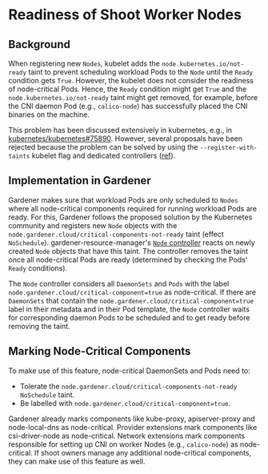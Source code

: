 # Readiness of Shoot Worker Nodes

## Background

When registering new `Nodes`, kubelet adds the `node.kubernetes.io/not-ready` taint to prevent scheduling workload Pods to the `Node` until the `Ready` condition gets `True`.
However, the kubelet does not consider the readiness of node-critical Pods.
Hence, the `Ready` condition might get `True` and the `node.kubernetes.io/not-ready` taint might get removed, for example, before the CNI daemon Pod (e.g., `calico-node`) has successfully placed the CNI binaries on the machine.

This problem has been discussed extensively in kubernetes, e.g., in [kubernetes/kubernetes#75890](https://github.com/kubernetes/kubernetes/issues/75890).
However, several proposals have been rejected because the problem can be solved by using the `--register-with-taints` kubelet flag and dedicated controllers ([ref](https://github.com/kubernetes/enhancements/pull/1003#issuecomment-619087019)).

## Implementation in Gardener

Gardener makes sure that workload Pods are only scheduled to `Nodes` where all node-critical components required for running workload Pods are ready. 
For this, Gardener follows the proposed solution by the Kubernetes community and registers new `Node` objects with the `node.gardener.cloud/critical-components-not-ready` taint (effect `NoSchedule`).
gardener-resource-manager's [`Node` controller](../concepts/resource-manager.md#node-controller) reacts on newly created `Node` objects that have this taint.
The controller removes the taint once all node-critical Pods are ready (determined by checking the Pods' `Ready` conditions).

The `Node` controller considers all `DaemonSets` and `Pods` with the label `node.gardener.cloud/critical-component=true` as node-critical.
If there are `DaemonSets` that contain the `node.gardener.cloud/critical-component=true` label in their metadata and in their Pod template, the `Node` controller waits for corresponding daemon Pods to be scheduled and to get ready before removing the taint.

## Marking Node-Critical Components

To make use of this feature, node-critical DaemonSets and Pods need to:

- Tolerate the `node.gardener.cloud/critical-components-not-ready` `NoSchedule` taint.
- Be labelled with `node.gardener.cloud/critical-component=true`.

Gardener already marks components like kube-proxy, apiserver-proxy and node-local-dns as node-critical.
Provider extensions mark components like csi-driver-node as node-critical.
Network extensions mark components responsible for setting up CNI on worker Nodes (e.g., `calico-node`) as node-critical.
If shoot owners manage any additional node-critical components, they can make use of this feature as well.
